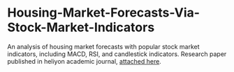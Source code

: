# Housing-Market-Forecasts-Via-Stock-Market-Indicators
An analysis of housing market forecasts with popular stock market indicators, including MACD, RSI, and candlestick indicators. Research paper published in heliyon academic journal, [attached here](https://pdf.sciencedirectassets.com/313379/1-s2.0-S2405844023X00061/1-s2.0-S240584402303493X/main.pdf?X-Amz-Security-Token=IQoJb3JpZ2luX2VjEKP%2F%2F%2F%2F%2F%2F%2F%2F%2F%2FwEaCXVzLWVhc3QtMSJHMEUCIEnHtm6ECXcLKSdWJm18mCtVuhryt091zvjEsWvLx5fVAiEAqEaMOehUvyblAKLSTiR8KzDYZ3W0RMj70cPefS28MpEqugUI2%2F%2F%2F%2F%2F%2F%2F%2F%2F%2F%2FARAFGgwwNTkwMDM1NDY4NjUiDLKdG13ZmelG%2FunD1SqOBQCcu3Ym7%2FHTToFmiq8RsjD4gL%2BIknpn29eltNMQ7V%2Fm8%2BkAscY7gnyWT7K%2Ft8obb1pyF%2FvQIGO0ZxWqSH7NofGaRlRJH3HC1JQoanaYdkh2RDtMQe6CtT8mp6LiLO6dQ1FNvew%2BZ1PG940NY1elp8wCKUD9oHMjWIdlB926rnqYzOlGNQ58vay0sguDGlrWZ66Os7AK%2F4Sn9hoXu9nXKxzc3uOhpi3J8PNslHBw1Ja%2F3T7XfSZ4ZwwKPWz3CL93T%2FBrJ4oA%2Be1g5AYy0q18l4oa2jZyK1vktJDqNN9L9ScpIbKIIwEiJAMaiLtRuJ8TshET1mBntRkJR51C9F7uQf5rrkL7WUpnAqfTU0dj%2B5bHu8bIauMcbJ9zj%2BHlSvNor8nBSUiZ8QKOPUsOBLHXZFBNOFZDguMGBmziphSug%2FsHZ2ine715YqrOSyP9ucbQKev22GUOnW4LkhHi1TK5TtCuo906hJiw4NatfOaqz54u0734E4A7uzQfnSNrkhjQgdfXt4FkwbuHN3ns7iot8GAb14fwUNoRuRva4lfpFAeNNi4C10KQV%2FI7aXImiC3NOOGjXgTVfHwj9XVEydm9a2zBJHl%2BSAB072Ng7ZKniXQ5hp2FLcQiuE6vcB6dmpeKH0eAHG4Qcs53HpSYjRVEQfWUbaw29jSRdYeG3vacu4FqQ09YhdpTojU%2FU02ml%2Bbp42S7CWJWv3FX3gTyY5U20LZEYpgUgFMyXlgN9BG17h2dOO8NW9Rf%2FjoMGw3lo2fhucCZypRPEqzPsoMZ9HUsFor%2FXD%2FBfMD1HK3wJNV6Lim3YHe%2FxwZoWDzh3I9f0SaF1AGX4Btj%2BJlklwTD4DFhdw37Q783DVBOpqXuKOfmbzC7%2F8u3BjqxAfO0YLrNGAc4TrjiV5yWkCLn%2FdgX%2F9XZ7xVv4yyMTM5kubIGNRDIII5pt3Qh0mYX%2BR4U6xwfxNS6tvcu9Cox4FB3ZvhfGSn2LcY1OfVVpsV2EACIf5ZYLyApPR3yqGXunvI9G1RHl8xWfRJy98rYn9tDJ1RmC5NJQGhr%2B8KT41iRpjTKl0VtkqdnH8YJlUlP1VpvIej8AYA4CBL1bxLywQUdghdVXhUFTJ1JOR8KapRHng%3D%3D&X-Amz-Algorithm=AWS4-HMAC-SHA256&X-Amz-Date=20240924T183020Z&X-Amz-SignedHeaders=host&X-Amz-Expires=300&X-Amz-Credential=ASIAQ3PHCVTYZFD5WF2E%2F20240924%2Fus-east-1%2Fs3%2Faws4_request&X-Amz-Signature=9c67cfeeeb6611c8c3954ef75a2180275357213e04c28a23870f689ed4825572&hash=ee7bc650251982c2a09fde8557e47803d7ab3a9637ff1b114242506cff27af58&host=68042c943591013ac2b2430a89b270f6af2c76d8dfd086a07176afe7c76c2c61&pii=S240584402303493X&tid=spdf-cd2d36ae-4e50-403c-bfaf-6963f4accd99&sid=cca346f88407b944d72837f-90db2f9c6ac1gxrqa&type=client&tsoh=d3d3LnNjaWVuY2VkaXJlY3QuY29t&ua=0f165f025e56075c55560e&rr=8c84d858aa7e1048&cc=us).
